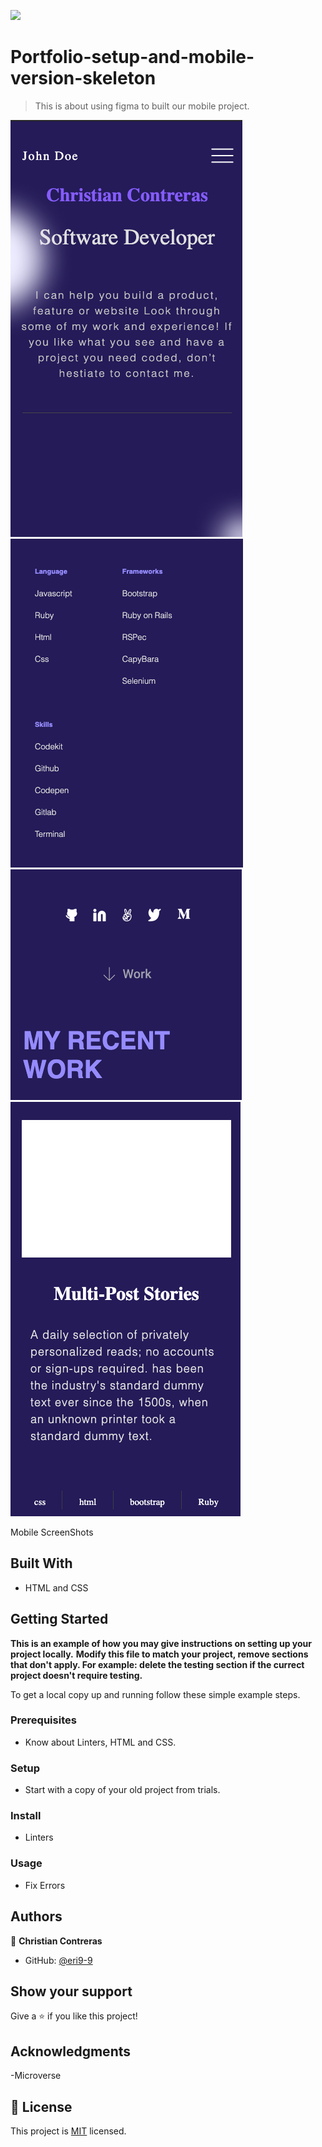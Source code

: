 
![](https://img.shields.io/badge/Microverse-blueviolet)

# Portfolio-setup-and-mobile-version-skeleton

> This is about using figma to built our mobile project.

![screenshot](./app-screenshot.png)
![screenshot](./about-screenshot.png)
![screenshot](./icons-screenshot.png)
![screenshot](./work-section.png)

Mobile ScreenShots

## Built With

- HTML and CSS

## Getting Started

**This is an example of how you may give instructions on setting up your project locally.**
**Modify this file to match your project, remove sections that don't apply. For example: delete the testing section if the currect project doesn't require testing.**


To get a local copy up and running follow these simple example steps.

### Prerequisites
  - Know about Linters, HTML and CSS.
### Setup
  - Start with a copy of your old project from trials.
### Install
  - Linters
### Usage
  - Fix Errors

## Authors

👤 **Christian Contreras**

- GitHub: [@eri9-9](https://github.com/eri8-9)

## Show your support

Give a ⭐️ if you like this project!

## Acknowledgments

-Microverse

## 📝 License

This project is [MIT](./MIT.md) licensed.